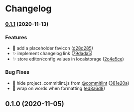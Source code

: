 # Changelog


### [0.1.1](https://github.com/j3ko/commit-composer/compare/v0.1.0...v0.1.1) (2020-11-13)


### Features

* :lipstick: add a placeholder favicon ([d28d285](https://github.com/j3ko/commit-composer/commit/d28d285aa60d84e713261286b4b7bc0526bfecb5))
* :sparkles: implement changelog link ([79dada5](https://github.com/j3ko/commit-composer/commit/79dada5b23f87138367c169ed6d648b0e5f99469))
* :sparkles: store editor/config values in localstorage ([2c4e5ce](https://github.com/j3ko/commit-composer/commit/2c4e5ce73a5de6a3d9f7d9be6e902e39cd01cb06))


### Bug Fixes

* :bug: hide project .commitlint.js from [@commitlint](https://github.com/commitlint) ([381e20a](https://github.com/j3ko/commit-composer/commit/381e20ada69ed743704cd527f6f145fefc35ffbb))
* :bug: wrap on words when formatting ([ed8a6d8](https://github.com/j3ko/commit-composer/commit/ed8a6d81cc5cda2efebb3960d403320fb31cab7f))

## 0.1.0 (2020-11-05)
